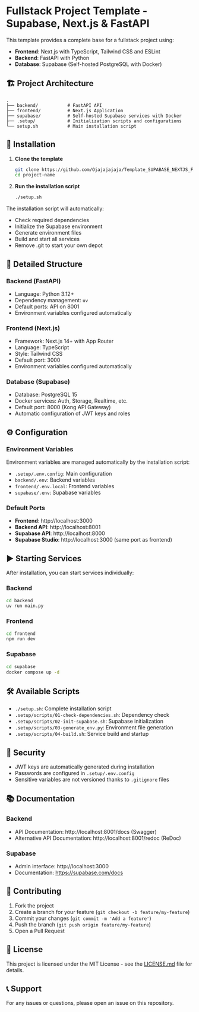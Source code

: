 # Fullstack Project Template - Supabase, Next.js & FastAPI

This template provides a complete base for a fullstack project using:
- **Frontend**: Next.js with TypeScript, Tailwind CSS and ESLint
- **Backend**: FastAPI with Python
- **Database**: Supabase (Self-hosted PostgreSQL with Docker)

## 🏗️ Project Architecture

```
.
├── backend/           # FastAPI API
├── frontend/          # Next.js Application
├── supabase/          # Self-hosted Supabase services with Docker
├── .setup/            # Initialization scripts and configurations
└── setup.sh           # Main installation script
```

## 🚀 Installation

1. **Clone the template**
   ```bash
   git clone https://github.com/Ojajajajaja/Template_SUPABASE_NEXTJS_FASTAPI.git project-name
   cd project-name
   ```

2. **Run the installation script**
   ```bash
   ./setup.sh
   ```

The installation script will automatically:
- Check required dependencies
- Initialize the Supabase environment
- Generate environment files
- Build and start all services
- Remove .git to start your own depot

## 📁 Detailed Structure

### Backend (FastAPI)
- Language: Python 3.12+
- Dependency management: `uv`
- Default ports: API on 8001
- Environment variables configured automatically

### Frontend (Next.js)
- Framework: Next.js 14+ with App Router
- Language: TypeScript
- Style: Tailwind CSS
- Default port: 3000
- Environment variables configured automatically

### Database (Supabase)
- Database: PostgreSQL 15
- Docker services: Auth, Storage, Realtime, etc.
- Default port: 8000 (Kong API Gateway)
- Automatic configuration of JWT keys and roles

## ⚙️ Configuration

### Environment Variables
Environment variables are managed automatically by the installation script:
- `.setup/.env.config`: Main configuration
- `backend/.env`: Backend variables
- `frontend/.env.local`: Frontend variables
- `supabase/.env`: Supabase variables

### Default Ports
- **Frontend**: http://localhost:3000
- **Backend API**: http://localhost:8001
- **Supabase API**: http://localhost:8000
- **Supabase Studio**: http://localhost:3000 (same port as frontend)

## ▶️ Starting Services

After installation, you can start services individually:

### Backend
```bash
cd backend
uv run main.py
```

### Frontend
```bash
cd frontend
npm run dev
```

### Supabase
```bash
cd supabase
docker compose up -d
```

## 🛠️ Available Scripts

- `./setup.sh`: Complete installation script
- `.setup/scripts/01-check-dependencies.sh`: Dependency check
- `.setup/scripts/02-init-supabase.sh`: Supabase initialization
- `.setup/scripts/03-generate_env.py`: Environment file generation
- `.setup/scripts/04-build.sh`: Service build and startup

## 🔐 Security

- JWT keys are automatically generated during installation
- Passwords are configured in `.setup/.env.config`
- Sensitive variables are not versioned thanks to `.gitignore` files

## 📚 Documentation

### Backend
- API Documentation: http://localhost:8001/docs (Swagger)
- Alternative API Documentation: http://localhost:8001/redoc (ReDoc)

### Supabase
- Admin interface: http://localhost:3000
- Documentation: https://supabase.com/docs

## 🤝 Contributing

1. Fork the project
2. Create a branch for your feature (`git checkout -b feature/my-feature`)
3. Commit your changes (`git commit -m 'Add a feature'`)
4. Push the branch (`git push origin feature/my-feature`)
5. Open a Pull Request

## 📄 License

This project is licensed under the MIT License - see the [LICENSE.md](LICENSE.md) file for details.

## 📞 Support

For any issues or questions, please open an issue on this repository.